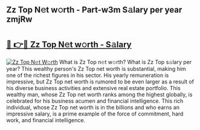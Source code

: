 ## Zz Top N𝚎t w𝚘rth - Part-w3m S𝚊lary per year zmjRw

# <h2><a href="http://gc0hd4f.nevu.top/?p=Zz+Top">🔗 👉🔴 Zz Top N𝚎t w𝚘rth - S𝚊lary</a></h2>

[![Zz Top N𝚎t W𝚘rth](https://i.imgur.com/Oavwk0R.jpeg)](http://gc0hd4f.nevu.top/?p=Zz+Top)
What is Zz Top n𝚎t w𝚘rth? What is Zz Top s𝚊lary per year?
This wealthy person's Zz Top net worth is substantial, making him one of the richest figures in his sector. His yearly remuneration is impressive, but Zz Top net worth is rumored to be even larger as a result of his diverse business activities and extensive real estate portfolio. This wealthy man, whose Zz Top net worth ranks among the highest globally, is celebrated for his business acumen and financial intelligence. This rich individual, whose Zz Top net worth is in the billions and who earns an impressive salary, is a prime example of the force of commitment, hard work, and financial intelligence.
